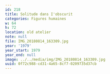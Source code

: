 ```yaml
---
id: 218
title: Solitude dans I'obscurit
categories: Figures humaines
w: 64
h: 72
location: old atelier
note: null
file: IMG_20180814_163309.jpg
year: '1979'
year_start: 1979
year_end: null
image: ../../media/img/IMG_20180814_163309.jpg
uuid: 0f72c988-cd31-4a65-8cf7-0209735d37cb
---
```


